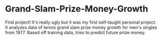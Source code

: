 # Grand-Slam-Prize-Money-Growth
First project! It's really ugly but it was my first self-taught personal project. It analyzes data of tennis grand slam prize money growth for men's singles from 1977. Based off training data, tries to predict future prize money. 
